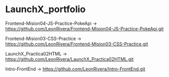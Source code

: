 # LaunchX_portfolio

Frontend-Mision04-JS-Practice-PokeApi -> https://github.com/LeonRivera/Frontend-Mision04-JS-Practice-PokeApi.git

Frontend-Mision03-CSS-Practice -> https://github.com/LeonRivera/Frontend-Mision03-CSS-Practice.git

LaunchX_Practica02HTML -> https://github.com/LeonRivera/LaunchX_Practica02HTML.git

Intro-FrontEnd -> https://github.com/LeonRivera/Intro-FrontEnd.git
